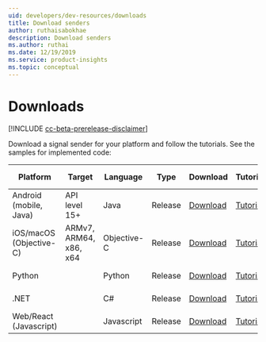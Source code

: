 ```yaml
---
uid: developers/dev-resources/downloads
title: Download senders
author: ruthaisabokhae
description: Download senders
ms.author: ruthai
ms.date: 12/19/2019
ms.service: product-insights
ms.topic: conceptual
---
```


# Downloads

[!INCLUDE [cc-beta-prerelease-disclaimer]( includes/cc-beta-prerelease-disclaimer.md)]

Download a signal sender for your platform and follow the tutorials. See the samples for implemented code:

| Platform | Target | Language | Type | Download | Tutorial | Sample | Run Sample |
|------------------|------------------------|-----------|-------|----------|-------------|---------|---------|
| Android (mobile, Java)         |API level 15+     |Java       |Release| [Download](https://download.pi.dynamics.com/sdk/ProductInsightsSenders/pi_android_sdk.zip)                                                | [Tutorial](xref:developers/downloads/android-java)  |[Sample](https://download.pi.dynamics.com/sdk/ProductInsightsSamples/pi_android_sample.zip)| [Run Sample](xref:developers/downloads/android-java-sample) |
| iOS/macOS (Objective-C) |ARMv7, ARM64, x86, x64  |Objective-C|Release| [Download](https://download.pi.dynamics.com/sdk/ProductInsightsSenders/pi_objc_sdk.zip)                                  | [Tutorial](xref:developers/downloads/ios-objc)      |[Sample](https://download.pi.dynamics.com/sdk/ProductInsightsSamples/pi_objc_sample.zip)| [Run Sample](xref:developers/downloads/ios-objc-sample) |
| Python           |                        |Python     |Release| [Download](https://download.pi.dynamics.com/sdk/ProductInsightsSenders/pi_python_sdk.zip) | [Tutorial](xref:developers/downloads/python)        |[Sample](https://download.pi.dynamics.com/sdk/ProductInsightsSamples/pi_python_sample.zip)| [Run Sample](xref:developers/downloads/python-sample) |
| .NET |                       |C#         |Release| [Download](https://download.pi.dynamics.com/sdk/ProductInsightsSenders/pi_csharp_sdk.zip)                                     | [Tutorial](xref:developers/downloads/dotnet)        |[Sample](https://download.pi.dynamics.com/sdk/ProductInsightsSamples/pi_csharp_sample.zip)| [Run Sample](xref:developers/downloads/dotnet-sample) |
| Web/React (Javascript)        |                        |Javascript |Release| [Download](https://download.pi.dynamics.com/sdk/ProductInsightsSenders/pi_js_sdk.zip)                      | [Tutorial](xref:developers/downloads/js)            |[Sample](https://download.pi.dynamics.com/sdk/ProductInsightsSamples/pi_js_sample.zip)| [Run Sample](xref:developers/downloads/js-sample) |
